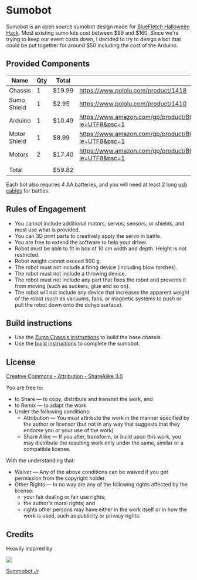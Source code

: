 # Sumobot

Sumobot is an open source sumobot design made for [BlueFletch Halloween Hack](http://bluefletch.com). Most existing sumo kits cost between $99 and $160. Since we're trying to keep our event costs down, I decided to try to design a bot that could be put together for around $50 including the cost of the Arduino.

## Provided Components

| Name | Qty | Total | Link |
| --- | --- | --- | --- |
| Chassis | 1  | $19.99  | https://www.pololu.com/product/1418 |
| Sumo Shield | 1  | $2.95  | https://www.pololu.com/product/1410 |
| Arduino | 1  | $10.49  | https://www.amazon.com/gp/product/B00E5WJSHK/ref=oh_aui_detailpage_o01_s00?ie=UTF8&psc=1 |
| Motor Shield | 1  | $8.99  | https://www.amazon.com/gp/product/B00813HBBO/ref=oh_aui_detailpage_o01_s01?ie=UTF8&psc=1 |
| Motors | 2  | $17.40  | https://www.amazon.com/gp/product/B009AQLDSS/ref=oh_aui_detailpage_o01_s00?ie=UTF8&psc=1 |
|  |  |  |  |
| Total | | $59.82  | |

Each bot also requires 4 AA batteries, and you will need at least 2 long [usb cables](https://www.amazon.com/dp/B00BCWALHM/ref=twister_B00CES8HYM?_encoding=UTF8&psc=1) for battles.

## Rules of Engagement

+ You cannot include additional motors, servos, sensors, or shields, and must use what is provided.
+ You can 3D print parts to creatively apply the servo in battle.
+ You are free to extend the software to help your driver.
+ Robot must be able to fit in box of 10 cm width and depth.  Height is not restricted.
+ Robot weight cannot exceed 500 g.
+ The robot must not include a firing device (including blow torches).
+ The robot must not include a throwing device.
+ The robot must not include any part that fixes the robot and prevents it from moving (such as suckers, glue and so on).
+ The robot will not include any device that increases the apparent weight of the robot (such as vacuums, fans, or magnetic systems to push or pull the robot down onto the dohyo surface). 

## Build instructions

+ Use the [Zumo Chassis instructions](https://github.com/mronemous/sumobot/blob/master/instructions/zumo-chassis.pdf) to build the base chassis.
+ Use the [build instructions](https://github.com/mronemous/sumobot/blob/master/instructions/build-instructions.pdf) to complete the sumobot.

## License

[Creative Commons - Attribution - ShareAlike 3.0](http://creativecommons.org/licenses/by-sa/3.0/)

You are free to:

+ to Share — to copy, distribute and transmit the work, and
+ to Remix — to adapt the work
+ Under the following conditions:
    + Attribution — You must attribute the work in the manner specified by the author or licensor (but not in any way that suggests that they endorse you or your use of the work)
    + Share Alike — If you alter, transform, or build upon this work, you may distribute the resulting work only under the same, similar or a compatible license.

With the understanding that:

+ Waiver — Any of the above conditions can be waived if you get permission from the copyright holder.
+ Other Rights — In no way are any of the following rights affected by the license:
    + your fair dealing or fair use rights;
    + the author's moral rights; and
    + rights other persons may have either in the work itself or in how the work is used, such as publicity or privacy rights.

## Credits

Heavily inspired by

<img src="https://github.com/makenai/sumobot-jr/raw/master/assets/amalgamation.png">

[Summobot Jr](https://github.com/makenai/sumobot-jr)
